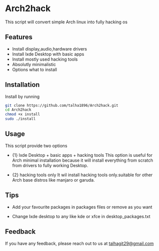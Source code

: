 
# Arch2hack

This script will convert simple Arch linux into fully hacking os


## Features

- Install display,audio,hardware drivers
- Install lxde Desktop with basic apps
- Install mostly used hacking tools
- Absolutly minimalistic
- Options what to install 


## Installation

Install by running
```bash
git clone https://github.com/talha1896/Arch2hack.git  
cd Arch2hack
chmod +x install
sudo ./install
```
    
## Usage

This script provide two options
- {1} lxde Desktop + basic apps + hacking tools 
This option is useful for Arch minimal installation because it will install everything from scratch from drivers to fully working Desktop.

- {2} hacking tools only
It wil install hacking tools only.suitable for other Arch base distros like manjaro or garuda.



## Tips

- Add your favourite packages in packages files or remove as you want

- Change lxde desktop to any like kde or xfce in desktop_packages.txt



## Feedback

If you have any feedback, please reach out to us at talhagit29@gmail.com


